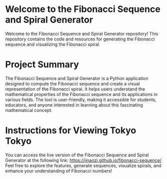 # Welcome to the Fibonacci Sequence and Spiral Generator
Welcome to the Fibonacci Sequence and Spiral Generator repository! This repository contains the code and resources for generating the Fibonacci sequence and visualizing the Fibonacci spiral.

# Project Summary
The Fibonacci Sequence and Spiral Generator is a Python application designed to compute the Fibonacci sequence and create a visual representation of the Fibonacci spiral. It helps users understand the mathematical properties of the Fibonacci sequence and its applications in various fields. The tool is user-friendly, making it accessible for students, educators, and anyone interested in learning about this fascinating mathematical concept.

 # Instructions for Viewing Tokyo Tokyo
You can access the live version of the Fibonacci Sequence and Spiral Generator at the following link:
https://jinaozi.github.io/fibonacci-sequence/ 
Feel free to explore the features, generate sequences, visualize spirals, and enhance your understanding of Fibonacci numbers!
